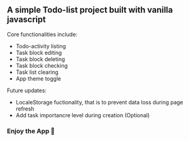## A simple Todo-list project built with vanilla javascript
Core functionalities include: 
- Todo-activity listing
- Task block editing
- Task block deleting
- Task block checking
- Task list clearing
- App theme toggle

Future updates:
- LocaleStorage fuctionality, that is to prevent data loss during page refresh
- Add task importancre level during creation (Optional)

### Enjoy the App 🥳
